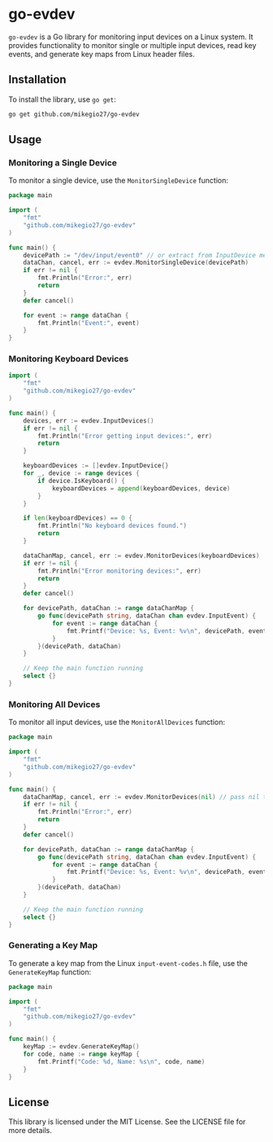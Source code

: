 # go-evdev

`go-evdev` is a Go library for monitoring input devices on a Linux system. It provides functionality to monitor single or multiple input devices, read key events, and generate key maps from Linux header files.

## Installation

To install the library, use `go get`:

```sh
go get github.com/mikegio27/go-evdev
```

## Usage

### Monitoring a Single Device

To monitor a single device, use the `MonitorSingleDevice` function:

```go
package main

import (
    "fmt"
    "github.com/mikegio27/go-evdev"
)

func main() {
    devicePath := "/dev/input/event0" // or extract from InputDevice method
    dataChan, cancel, err := evdev.MonitorSingleDevice(devicePath)
    if err != nil {
        fmt.Println("Error:", err)
        return
    }
    defer cancel()

    for event := range dataChan {
        fmt.Println("Event:", event)
    }
}
```

### Monitoring Keyboard Devices

```go
import (
    "fmt"
    "github.com/mikegio27/go-evdev"
)

func main() {
    devices, err := evdev.InputDevices()
    if err != nil {
        fmt.Println("Error getting input devices:", err)
        return
    }

    keyboardDevices := []evdev.InputDevice{}
    for _, device := range devices {
        if device.IsKeyboard() {
            keyboardDevices = append(keyboardDevices, device)
        }
    }

    if len(keyboardDevices) == 0 {
        fmt.Println("No keyboard devices found.")
        return
    }

    dataChanMap, cancel, err := evdev.MonitorDevices(keyboardDevices)
    if err != nil {
        fmt.Println("Error monitoring devices:", err)
        return
    }
    defer cancel()

    for devicePath, dataChan := range dataChanMap {
        go func(devicePath string, dataChan chan evdev.InputEvent) {
            for event := range dataChan {
                fmt.Printf("Device: %s, Event: %v\n", devicePath, event)
            }
        }(devicePath, dataChan)
    }

    // Keep the main function running
    select {}
}
```

### Monitoring All Devices

To monitor all input devices, use the `MonitorAllDevices` function:

```go
package main

import (
    "fmt"
    "github.com/mikegio27/go-evdev"
)

func main() {
    dataChanMap, cancel, err := evdev.MonitorDevices(nil) // pass nil to monitor all devices
    if err != nil {
        fmt.Println("Error:", err)
        return
    }
    defer cancel()

    for devicePath, dataChan := range dataChanMap {
        go func(devicePath string, dataChan chan evdev.InputEvent) {
            for event := range dataChan {
                fmt.Printf("Device: %s, Event: %v\n", devicePath, event)
            }
        }(devicePath, dataChan)
    }

    // Keep the main function running
    select {}
}
```

### Generating a Key Map

To generate a key map from the Linux `input-event-codes.h` file, use the `GenerateKeyMap` function:

```go
package main

import (
    "fmt"
    "github.com/mikegio27/go-evdev"
)

func main() {
    keyMap := evdev.GenerateKeyMap()
    for code, name := range keyMap {
        fmt.Printf("Code: %d, Name: %s\n", code, name)
    }
}
```

## License

This library is licensed under the MIT License. See the LICENSE file for more details.